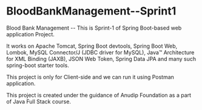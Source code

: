 # BloodBankManagement--Sprint1
Blood Bank Management -- This is Sprint-1 of Spring Boot-based web application Project.

It works on Apache Tomcat, Spring Boot devtools, Spring Boot Web, Lombok, MySQL Connector/J (JDBC driver for MySQL), Java™ Architecture for XML Binding (JAXB), JSON Web Token, Spring Data JPA and many such spring-boot starter tools.

This project is only for Client-side and we can run it using Postman application.

This project is created under the guidance of Anudip Foundation as a part of Java Full Stack course.
